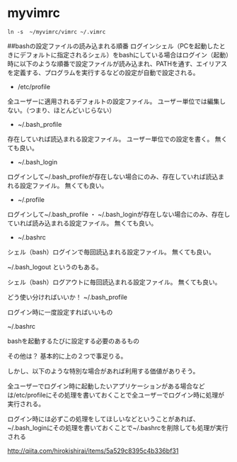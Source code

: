 # myvimrc
```
ln -s  ~/myvimrc/vimrc ~/.vimrc
```
##bashの設定ファイルの読み込まれる順番
ログインシェル（PCを起動したときにデフォルトに指定されるシェル）をbashにしている場合はログイン（起動）時に以下のような順番で設定ファイルが読み込まれ、PATHを通す、エイリアスを定義する、プログラムを実行するなどの設定が自動で設定される。

- /etc/profile

全ユーザーに適用されるデフォルトの設定ファイル。
ユーザー単位では編集しない。（つまり、ほとんどいじらない）

- ~/.bash_profile

存在していれば読込まれる設定ファイル。
ユーザー単位での設定を書く。
無くても良い。

- ~/.bash_login

ログインして~/.bash_profileが存在しない場合にのみ、存在していれば読込まれる設定ファイル。
無くても良い。

- ~/.profile

ログインして~/.bash_profile ・ ~/.bash_loginが存在しない場合にのみ、存在していれば読み込まれる設定ファイル。
無くても良い。

- ~/.bashrc

シェル（bash）ログインで毎回読込まれる設定ファイル。
無くても良い。

~/.bash_logout というのもある。

シェル（bash）ログアウトに毎回読込まれる設定ファイル。
無くても良い。

どう使い分ければいいか！
~/.bash_profile

ログイン時に一度設定すればいいもの

~/.bashrc

bashを起動するたびに設定する必要のあるもの

その他は？
基本的に上の２つで事足りる。

しかし、以下のような特別な場合があれば利用する価値がありそう。

全ユーザーでログイン時に起動したいアプリケーションがある場合などは/etc/profileにその処理を書いておくことで全ユーザーでログイン時に処理が実行される。

ログイン時には必ずこの処理をしてほしいなどということがあれば、~/.bash_loginにその処理を書いておくことで~/.bashrcを削除しても処理が実行される

[ http://qiita.com/hirokishirai/items/5a529c8395c4b336bf31 ](http://qiita.com/hirokishirai/items/5a529c8395c4b336bf31)
